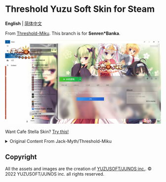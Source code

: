 # Threshold Yuzu Soft Skin for Steam
**English** | [简体中文](./README-zh_cn.md)

From [Threshold-Miku](https://github.com/Jack-Myth/Threshold-Miku/tree/master). This branch is for **Senren*Banka**.

![](Previews/Main.jpg)

Want Cafe Stella Skin? [Try this!](https://github.com/Nofated095/Threshold-Yuzu/tree/CafeStella)

<details>
<summary>Original Content From Jack-Myth/Threshold-Miku</summary>

## How to Install

**Method 1**:

Download the skin, extract the zip file, then run `install.cmd`, it will automatically install to your steam.

**Method 2**

Copy the folder to:
* Windows - `C:\Program Files (x86)\Steam\skins`
* Mac - `/Users/\<username\>/Library/Application Support/Steam/Steam.AppBundle/Steam/Contents/MacOS/skins/`
* Linux - `~/.steam/skins`

## How to Use
1. In Steam, go to Settings > Interface > and choose Threshold Miku from the list of skins.
2. Use **SteamLauncher.exe** to open your steam. It will prepare all files that the skin needed.

<!-- # Introduce the Threshold Miku Light For SteamUI
![](Previews/NewLibrary.jpg)  

# Collapsed Sidebar is also supported!  
![](Previews/CollapsedPreview.jpg)  
Use "Threshold Miku Customizer" to apply this Style.   

# New Threshold Miku Customizer is included!  
[Source code here!](https://github.com/Jack-Myth/Threshold-Miku-Customizer-2)  
![](https://github.com/Jack-Myth/Threshold-Miku-Customizer-2/raw/master/TMC2.jpg)  

# Q/A  
Q: Why my skin looks like this?  
![](Previews/QA/1.jpg)  
A: Make sure you have the same setting on both sides.  
![](Previews/QA/2.jpg) -->

</details>

## Copyright

All the assets and images are the creation of [YUZUSOFT/JUNOS inc.](https://www.yuzu-soft.com/). © 2022 YUZUSOFT/JUNOS inc. all rights reserved.